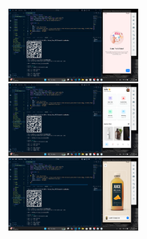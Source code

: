 <p float="left">
    <img src="1.png" width="260" />
    <img src="2.png" width="260" />
    <img src="3.png" width="260" />
</p>